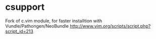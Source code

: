 csupport
========

Fork of c.vim module, for faster installtion with Vundle/Pathongen/NeoBundle
http://www.vim.org/scripts/script.php?script_id=213
